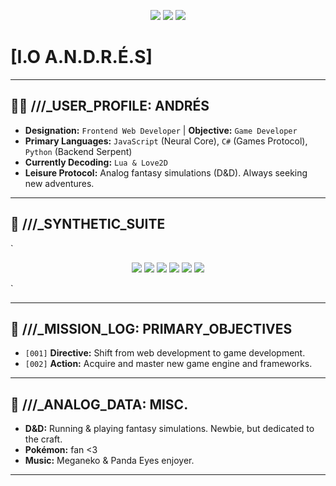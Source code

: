 <p align="center">
  <img src="https://img.shields.io/badge/STATUS-ONLINE-00ff41?style=for-the-badge&logo=matrix&logoColor=black" />
  <img src="https://img.shields.io/badge/NEURAL_NET-ACTIVE-ff0080?style=for-the-badge&logo=brain&logoColor=white" />
  <img src="https://img.shields.io/badge/SECURITY_LEVEL-CLASSIFIED-red?style=for-the-badge&logo=lock&logoColor=white" />
</p>

# [I.O A.N.D.R.É.S]
---

## 👨‍💻 ///_USER_PROFILE: ANDRÉS

- **Designation:** `Frontend Web Developer` | **Objective:** `Game Developer`
- **Primary Languages:** `JavaScript` (Neural Core), `C#` (Games Protocol), `Python` (Backend Serpent)
- **Currently Decoding:** `Lua & Love2D`
- **Leisure Protocol:** Analog fantasy simulations (D&D). Always seeking new adventures.

---

## 🧰 ///_SYNTHETIC_SUITE

`<p align="center">
  <img src="https://img.shields.io/badge/JavaScript-Neural_Core-ffff00?style=for-the-badge&logo=javascript&logoColor=black" />
  <img src="https://img.shields.io/badge/C%23-Game_Protocol-9932cc?style=for-the-badge&logo=csharp&logoColor=white" />
  <img src="https://img.shields.io/badge/Python-Backend_Serpent-00ff41?style=for-the-badge&logo=python&logoColor=black" />
  <img src="https://img.shields.io/badge/Godot-Game_Engine-478CBF?style=for-the-badge&logo=godotengine&logoColor=white"/>
  <img src="https://img.shields.io/badge/MonoGame-My_Beloved-E73C00?style=for-the-badge&logo=monogame&logoColor=white"/>
  <img src="https://img.shields.io/badge/Lua_Love2D-Learning_Protocol-00bfff?style=for-the-badge&logo=lua&logoColor=white"/>
</p>`

---

## 🎯 ///_MISSION_LOG: PRIMARY_OBJECTIVES

- `[001]` **Directive:** Shift from web development to game development.
- `[002]` **Action:** Acquire and master new game engine and frameworks.

---

## 🎲 ///_ANALOG_DATA: MISC.

- **D&D:** Running & playing fantasy simulations. Newbie, but dedicated to the craft.
- **Pokémon:** fan <3
- **Music:** Meganeko & Panda Eyes enjoyer.

---
